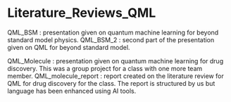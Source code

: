 # Literature_Reviews_QML

QML_BSM : presentation given on quantum machine learning for beyond standard model physics.
QML_BSM_2 : second part of the presentation given on QML for beyond standard model.

QML_Molecule : presentation given on quantum machine learning for drug discovery. This was a group project for a class with one more team member. 
QML_molecule_report : report created on the literature review for QML for drug discovery for the class. The report is structured by us but language has been enhanced using AI tools.
